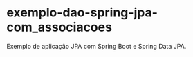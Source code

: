exemplo-dao-spring-jpa-com_associacoes
======================================

Exemplo de aplicação JPA com Spring Boot e Spring Data JPA.
